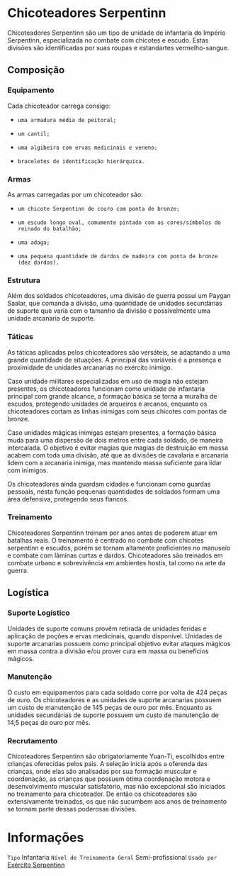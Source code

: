 <!-- TITLE: Chicoteadores Serpentinn -->
<!-- SUBTITLE: Visão geral sobre Chicoteadores Serpentinn -->

# Chicoteadores Serpentinn
Chicoteadores Serpentinn são um tipo de unidade de infantaria do Império Serpentinn, especializada no combate com chicotes e escudo. Estas divisões são identificadas por suas roupas e estandartes vermelho-sangue. 

## Composição

### Equipamento
Cada chicoteador carrega consigo:
*     uma armadura média de peitoral;
*     um cantil;
*     uma algibeira com ervas medicinais e veneno;
*     braceletes de identificação hierárquica.

### Armas
As armas carregadas por um chicoteador são:
*     um chicote Serpentinn de couro com ponta de bronze;
*     um escudo longo oval, comumente pintado com as cores/símbolos do reinado do batalhão;
*     uma adaga;
*     uma pequena quantidade de dardos de madeira com ponta de bronze (dez dardos).

### Estrutura
Além dos soldados chicoteadores, uma divisão de guerra possui um Paygan Saalar, que comanda a divisão, uma quantidade de unidades secundárias de suporte que varia com o tamanho da divisão e possivelmente uma unidade arcanaria de suporte.

### Táticas
As táticas aplicadas pelos chicoteadores são versáteis, se adaptando a uma grande quantidade de situações. A principal das variáveis é a presença e proximidade de unidades arcanarias no exército inimigo.

Caso unidade militares especializadas em uso de magia não estejam presentes, os chicoteadores funcionam como unidade de infantaria principal com grande alcance, a formação básica se torna a muralha de escudos, protegendo unidades de arqueiros e arcanos, enquanto os chicoteadores cortam as linhas inimigas com seus chicotes com pontas de bronze. 

Caso unidades mágicas inimigas estejam presentes, a formação básica muda para uma dispersão de dois metros entre cada soldado, de maneira intercalada. O objetivo é evitar magias que magias de destruição em massa acabem com toda uma divisão, até que as divisões de cavalaria e arcanaria lidem com a arcanaria inimiga, mas mantendo massa suficiente para lidar com inimigos.   

Os chicoteadores ainda guardam cidades e funcionam como guardas pessoais, nesta função pequenas quantidades de soldados formam uma área defensiva, protegendo seus flancos.

### Treinamento
Chicoteadores Serpentinn treinam por anos antes de poderem atuar em batalhas reais. O treinamento é centrado no combate com chicotes serpentinn e escudos, porém se tornam altamente proficientes no manuseio e combate com lâminas curtas e dardos. Chicoteadores são treinados em combate urbano e sobrevivência em ambientes hostis, tal como na arte da guerra.

## Logística

### Suporte Logístico
Unidades de suporte comuns provêm retirada de unidades feridas e aplicação de poções e ervas medicinais, quando disponível. Unidades de suporte arcanarias possuem como principal objetivo evitar ataques mágicos em massa contra a divisão e/ou prover cura em massa ou benefícios mágicos.

### Manutenção
O custo em equipamentos para cada soldado corre por volta de 424 peças de ouro. Os chicoteadores e as unidades de suporte arcanarias possuem um custo de manutenção de 145 peças de ouro por mês. Enquanto as unidades secundárias de suporte possuem um custo de manutenção de 14,5 peças de ouro por mês.

### Recrutamento
Chicoteadores Serpentinn são obrigatoriamente Yuan-Ti, escolhidos entre crianças oferecidas pelos pais. A seleção inicia após a oferenda das crianças, onde elas são analisadas por sua formação muscular e coordenação, as crianças que possuem ótima coordenação motora e desenvolvimento muscular satisfatório, mas não excepcional são iniciados no treinamento para chicoteador. De então os chicoteadores são extensivamente treinados, os que não sucumbem aos anos de treinamento se tornam parte dessas poderosas divisões.

# Informações
`Tipo` Infantaria
`Nível de Treinamento Geral` Semi-profissional
`Usado por` [Exército Serpentinn](http://localhost/faccoes/nacoes/exercito-serpentinn#exercito-serpentinn) 

